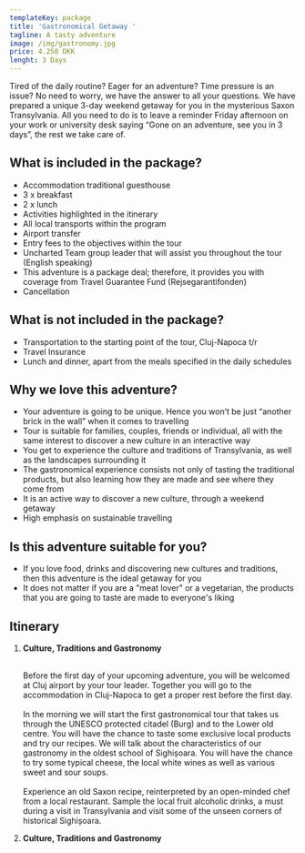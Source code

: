 ```yaml
---
templateKey: package
title: 'Gastronomical Getaway '
tagline: A tasty adventure
image: /img/gastronomy.jpg
price: 4.250 DKK
lenght: 3 Days
---
```

Tired of the daily routine? Eager for an adventure? Time pressure is an issue? No need to worry, we have the answer to all your questions. We have prepared a unique 3-day weekend getaway for you in the mysterious Saxon Transylvania. All you need to do is to leave a reminder Friday afternoon on your work or university desk saying “Gone on an adventure, see you in 3 days”, the rest we take care of.

## What is included in the package?

* Accommodation traditional guesthouse
* 3 x breakfast
* 2 x lunch
* Activities highlighted in the itinerary
* All local transports within the program
* Airport transfer
* Entry fees to the objectives within the tour
* Uncharted Team group leader that will assist you throughout the tour (English speaking)
* This adventure is a package deal; therefore, it provides you with coverage from Travel Guarantee Fund (Rejsegarantifonden) 
* Cancellation 

## What is not included in the package?

* Transportation to the starting point of the tour, Cluj-Napoca t/r
* Travel Insurance
* Lunch and dinner, apart from the meals specified in the daily schedules

## Why we love this adventure?

* Your adventure is going to be unique. Hence you won’t be just “another brick in the wall” when it comes to travelling
* Tour is suitable for families, couples, friends or individual, all with the same interest to discover a new culture in an interactive way
* You get to experience the culture and traditions of Transylvania, as well as the landscapes surrounding it
* The gastronomical experience consists not only of tasting the traditional products, but also learning how they are made and see where they come from
* It is an active way to discover a new culture, through a weekend getaway
* High emphasis on sustainable travelling

## Is this adventure suitable for you?

* If you love food, drinks and discovering new cultures and traditions, then this adventure is the ideal getaway for you
* It does not matter if you are a "meat lover" or a vegetarian, the products that you are going to taste are made to everyone's liking

## Itinerary

1. **Culture, Traditions and Gastronomy**
   
   \
   Before the first day of your upcoming adventure, you will be welcomed at Cluj airport by your tour leader. Together you will go to the accommodation in Cluj-Napoca to get a proper rest before the first day.\
   \
   In the morning we will start the first gastronomical tour that takes us through the UNESCO protected citadel (Burg) and to the Lower old centre. You will have the chance to taste some exclusive local products and try our recipes. We will talk about the characteristics of our gastronomy in the oldest school of Sighișoara. You will have the chance to try some typical cheese, the local white wines as well as various sweet and sour soups.\
   \
   Experience an old Saxon recipe, reinterpreted by an open-minded chef from a local restaurant. Sample the local fruit alcoholic drinks, a must during a visit in Transylvania and visit some of the unseen corners of historical Sighișoara.
2. **Culture, Traditions and Gastronomy**
